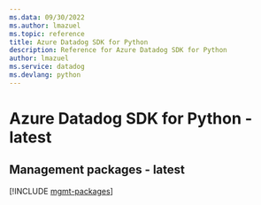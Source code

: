 ```yaml
---
ms.data: 09/30/2022
ms.author: lmazuel
ms.topic: reference
title: Azure Datadog SDK for Python
description: Reference for Azure Datadog SDK for Python
author: lmazuel
ms.service: datadog
ms.devlang: python
---
```

# Azure Datadog SDK for Python - latest

## Management packages - latest
[!INCLUDE [mgmt-packages](datadog-mgmt-index.md)]